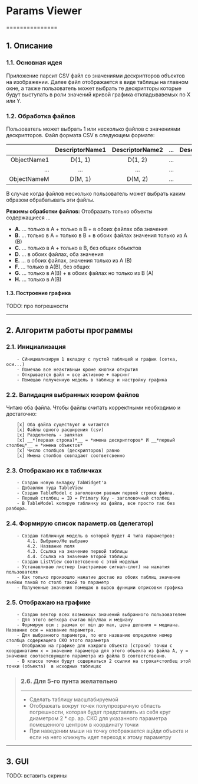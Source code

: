 # Params Viewer
===============

## 1. Описание ##

### 1.1. Основная идея ###

Приложение парсит CSV файл со значениями дескрипторов объектов на изображении. 
Далее файл отображается в виде таблицы на главном окне, а также пользователь может выбрать те дескрипторы которые будут выступать в роли значений кривой графика откладывавемых по X или Y. 

### 1.2. Обработка файлов  ###

Пользователь может выбрать 1 или несколько файлов с значениями дескрипторов. 
Файл формата CSV в следующем формате: 

|             | DescriptorName1 | DescriptorName2 |  ...  | DescriptorNameN |
| ---:        |      :---:      |      :---:      | :---: |      :---:      |  
| ObjectName1 |      D(1, 1)    |     D(1, 2)     |  ...  |     D(1, N)     |
|     ...     |       ...       |       ...       |  ...  |       ...       |
| ObjectNameM |      D(M, 1)    |     D(M, 2)     |  ...  |     D(M, N)     |

В случае когда файлов несколько пользователь может выбрать каким образом обрабатывать эти файлы.

__Режимы обработки файлов:__
Отобразить только объекты содержащиеся ...
* **A.** ... только в A + только в B + в обоих файлах оба значения  
* **B.** ... только в A + только в B + в обоих файлах значения только из A (B)
* **C.** ... только в A + только в B, без общих объектов 
* **D.** ... в обоих файлах, оба значения
* **E.** ... в обоих файлах, значения только из A (B)
* **F.** ... только в A(B), без общих  
* **G.** ... только в A(B) + в обоих файлах но только из B (A)
* **H.** ... только в A(B)

#### 1.3. Построение графика ###

TODO: про погрешности 

----------------------------------
## 2. Алгоритм работы программы ##

### 2.1. Инициализация ###


```
    - СИнициализирую 1 вкладку с пустой таблицей и график (сетка, оси...)
    - Помечаю все неактивным кроме кнопки открытия
    - Открывается файл = все активное + парсинг 
    - Помещаю полученную модель в таблицу и настройку графика
```

### 2.2. Валидация выбранных юзером файлов ###

Читаю оба файла. Чтобы файлы считать корректными необходимо и достаточно: 
```
    [x] Оба файла существуют и читаются 
    [x] Файлы одного расширения (csv)
    [x] Разделитель - запятая 
    [x] __*(первая строка)*__ = *имена дескрипторов* И __*первый столбец*__ = *имена объектов*
    [x] Число столбцов (дескрипторов) равно 
    [x] Имена столбов совпадают соответсвенно
```

### 2.3. Отображаю их в табличках ###

```
    - Создаю новую вкладку TabWidget'а
    - Добавляю туда TableView 
    - Создаю TableModel с заголовком равным первой строке файла.
    - Первый столбец = ID = Primary Key - заголовочный столбец
    - В TableModel копирую табличку из файла, все просто так без разбора.
```

### 2.4. Формирую список параметр.ов (делегатор) ###

```
    - Создаю табличную модель в которой будет 4 типа параметров:
        4.1. Выбрано/Не выбрано 
        4.2. Название поля
        4.3. Ссылка на значение первой таблицы
        4.4. Ссылка на значение второй таблицы
    - Создаю ListView соответсвенно с этой моделью 
    - Устанавливаю листнер (настраиваю сигнал-слот) на нажатия пользователя 
    - Как только произошло нажатие достаю из обоих таблиц значение ячейки такой то столб такой то параметр 
    - Полученные значения помещаю в вызов функции отрисовки графика
```

### 2.5. Отображаю на графике ###

```
    - Создаю вектор всех возможных значений выбранного пользователем 
    - Для этого веткора считаю min/max и медиану
    - Формирую оси : размах от min до max, цена деления = медиана. Название оси = название параметра. 
    - Для выбранного параметра, по его названию определяю номер столбца содержащего СКО этого параметра
    - Отображаю на графике для каждого объекта (строки) точки с координатами х = значение параметра для этого объекта из файла А, y = значение соответсвующего параметра из файла B соответственно. 
    - В классе точки будут содержаться 2 ссылки на строка+столбец этой точки (объекта)  в исходных таблицах 
```

> ### 2.6. Для 5-го пунта желательно ###
> ----------------------------------
> 
>   - Сделать таблицу масштабируемой
>   - Отображать вокруг точек полупрозрачную область погрешности, которая будет представлять из себя круг диаметром 2 * ср. ар. СКО для указанного параметра помещенного центром в координату точки 
>   - При наведении мыши на точку отображается ацйди объекта и если на него кликнуть идет переход к этому параметру
> 

---------------------------------
## 3. GUI ##

TODO: вставить скрины 